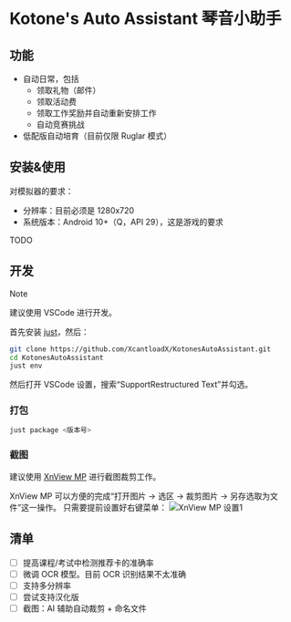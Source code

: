 # Kotone's Auto Assistant 琴音小助手
## 功能
* 自动日常，包括
    * 领取礼物（邮件）
    * 领取活动费
    * 领取工作奖励并自动重新安排工作
    * 自动竞赛挑战
* 低配版自动培育（目前仅限 Ruglar 模式）

## 安装&使用
对模拟器的要求：
* 分辨率：目前必须是 1280x720
* 系统版本：Android 10+（Q，API 29），这是游戏的要求


TODO

## 开发
> [!NOTE]
> 建议使用 VSCode 进行开发。

首先安装 [just](https://github.com/casey/just#packages)，然后：
```bash
git clone https://github.com/XcantloadX/KotonesAutoAssistant.git
cd KotonesAutoAssistant
just env
```
然后打开 VSCode 设置，搜索“SupportRestructured Text”并勾选。

### 打包
```bash
just package <版本号>
```

### 截图
建议使用 [XnView MP](https://www.xnview.com/en/xnviewmp/) 进行截图裁剪工作。

XnView MP 可以方便的完成“打开图片 → 选区 → 裁剪图片 → 另存选取为文件”这一操作。
只需要提前设置好右键菜单：
![XnView MP 设置1](./images/xnview_setup1.png)

## 清单
- [ ] 提高课程/考试中检测推荐卡的准确率
- [ ] 微调 OCR 模型。目前 OCR 识别结果不太准确
- [ ] 支持多分辨率
- [ ] 尝试支持汉化版
- [ ] 截图：AI 辅助自动裁剪 + 命名文件
